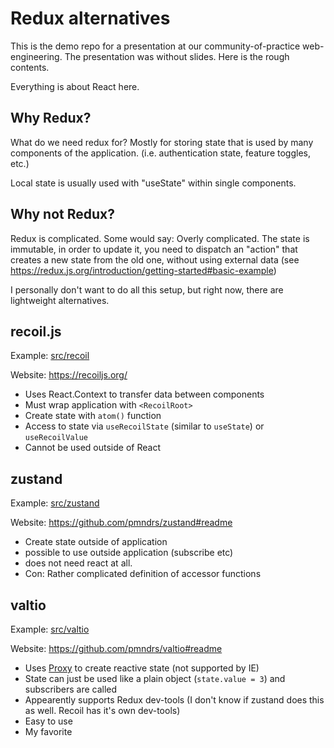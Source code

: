 # Redux alternatives 

This is the demo repo for a presentation at our community-of-practice web-engineering.
The presentation was without slides. Here is the rough contents.

Everything is about React here.

## Why Redux?

What do we need redux for? Mostly for storing state that is used by many
components of the application. (i.e. authentication state, feature toggles, 
etc.)

Local state is usually used with "useState" within single components.

## Why not Redux?

Redux is complicated. Some would say: Overly complicated. The state is immutable,
in order to update it, you need to dispatch an "action" that creates a new state from the old 
one, without using external data (see https://redux.js.org/introduction/getting-started#basic-example)

I personally don't want to do all this setup, but right now, there are lightweight alternatives.


## recoil.js

Example: [src/recoil](/src/recoil)

Website: https://recoiljs.org/

* Uses React.Context to transfer data between components
* Must wrap application with `<RecoilRoot>`
* Create state with `atom()` function
* Access to state via `useRecoilState` (similar to `useState`) or `useRecoilValue`
* Cannot be used outside of React

## zustand 

Example: [src/zustand](/src/zustand)

Website: https://github.com/pmndrs/zustand#readme

* Create state outside of application
* possible to use outside application (subscribe etc)
* does not need react at all.
* Con: Rather complicated definition of accessor functions

## valtio

Example: [src/valtio](src/valtio) 

Website: https://github.com/pmndrs/valtio#readme

* Uses [Proxy](https://developer.mozilla.org/en-US/docs/Web/JavaScript/Reference/Global_Objects/Proxy) to create reactive state
  (not supported by IE)
* State can just be used like a plain object (`state.value = 3`) and subscribers are called
* Appearently supports Redux dev-tools (I don't know if zustand does this as well. Recoil has it's own dev-tools)
* Easy to use
* My favorite


